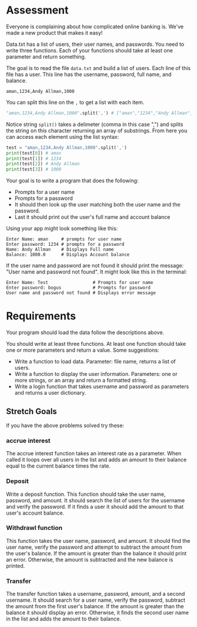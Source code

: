 # Assessment

Everyone is complaining about how complicated online banking is. We've made a new product that makes it easy!

Data.txt has a list of users, their user names, and passwords. You need to write three functions. Each of your functions should take at least one parameter and return something.

The goal is to read the file `data.txt` and build a list of users. Each line of this file has a user. This line has the username, password, full name, and balance.

```
aman,1234,Andy Allman,1000
```

You can split this line on the `,` to get a list with each item.

```python
"aman,1234,Andy Allman,1000".split(',') # ["aman","1234","Andy Allman","1000\n"]
```

Notice string `split()` takes a delimeter (comma in this case ",") and splits the string on this character returning an array of substrings. From here you can access each element using the list syntax:

```python
test = "aman,1234,Andy Allman,1000".split(',')
print(test[0]) # aman
print(test[1]) # 1234
print(test[2]) # Andy Allman
print(test[3]) # 1000
```

Your goal is to write a program that does the following:

- Prompts for a user name
- Prompts for a password
- It should then look up the user matching both the user name and the password.
- Last it should print out the user's full name and account balance

Using your app might look something like this:

```
Enter Name: aman     # prompts for user name
Enter password: 1234 # prompts for a password
Name: Andy Allman    # Displays Full name
Balance: 1000.0      # Displays Account balance
```

If the user name and password are not found it should print the message: "User name and password not found". It might look like this in the terminal:

```
Enter Name: Test                 # Prompts for user name
Enter password: bogus            # Prompts for password
User name and password not found # Displays error message
```

# Requirements

Your program should load the data follow the descriptions above.

You should write at least three functions. At least one function should take one or more parameters and return a value. Some suggestions:

- Write a function to load data. Parameter: file name, returns a list of users.
- Write a function to display the user information. Parameters: one or more strings, or an array and return a formatted string.
- Write a login function that takes username and password as parameters and returns a user dictionary.

## Stretch Goals

If you have the above problems solved try these:

### accrue interest

The accrue interest function takes an interest rate as a parameter. When called it loops over all users in the list and adds an amount to their balance equal to the current balance times the rate.

### Deposit

Write a deposit function. This function should take the user name, password, and amount. It should search the list of users for the username and verify the password. If it finds a user it should add the amount to that user's account balance.

### Withdrawl function

This function takes the user name, password, and amount. It should find the user name, verify the password and attempt to subtract the amount from the user's balance. If the amount is greater than the balance it should print an error. Otherwise, the amount is subtracted and the new balance is printed.

### Transfer

The transfer function takes a username, password, amount, and a second username. It should search for a user name, verify the password, subtract the amount from the first user's balance. If the amount is greater than the balance it should display an error. Otherwise, it finds the second user name in the list and adds the amount to their balance. 
